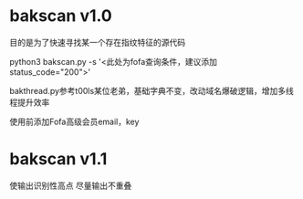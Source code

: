 # bakscan v1.0

目的是为了快速寻找某一个存在指纹特征的源代码

python3 bakscan.py -s '<此处为fofa查询条件，建议添加status_code="200">'

bakthread.py参考t00ls某位老弟，基础字典不变，改动域名爆破逻辑，增加多线程提升效率

使用前添加Fofa高级会员email，key

# bakscan v1.1
使输出识别性高点
尽量输出不重叠
